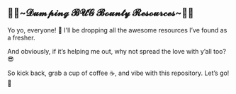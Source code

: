 <h2 id="heading" align=''>💜💜~𝓓𝓾𝓶𝓹𝓲𝓷𝓰 𝓑𝓤𝓖 𝓑𝓸𝓾𝓷𝓽𝔂 𝓡𝓮𝓼𝓸𝓾𝓻𝓬𝓮𝓼~💜💜</h2>


Yo yo, everyone! 👋 I'll be dropping all the awesome resources I’ve found as a fresher.

And obviously, if it’s helping me out, why not spread the love with y’all too? 😎 

So kick back, grab a cup of coffee ☕, and vibe with this repository. Let’s go! 🚀
